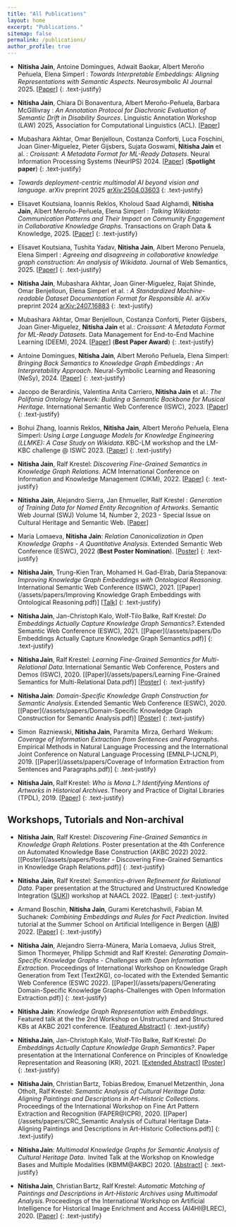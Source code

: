 ```yaml
---
title: "All Publications"
layout: home
excerpt: "Publications."
sitemap: false
permalink: /publications/
author_profile: true
---
```


* **Nitisha Jain**, Antoine Domingues, Adwait Baokar, Albert Meroño Peñuela, Elena Simperl : *Towards Interpretable Embeddings: Aligning Representations with Semantic Aspects*. Neurosymbolic AI Journal 2025. [[Paper](https://neurosymbolic-ai-journal.com/paper/towards-interpretable-embeddings-aligning-representations-semantic-aspects-0)]
{: .text-justify}

* **Nitisha Jain**, Chiara Di Bonaventura, Albert Meroño-Peñuela, Barbara McGillivray : *An Annotation Protocol for Diachronic Evaluation of Semantic Drift in Disability Sources*. Linguistic Annotation Workshop (LAW) 2025, Association for Computational Linguistics (ACL). [[Paper](https://kclpure.kcl.ac.uk/admin/files/337589716/LAW_ACL2025_Semantic_Drift.pdf)] 

* Mubashara Akhtar, Omar Benjelloun, Costanza Conforti, Luca Foschini, Joan Giner-Miguelez, Pieter Gijsbers, Sujata Goswami, **Nitisha Jain** et al. : *Croissant: A Metadata Format for ML-Ready Datasets*. Neural Information Processing Systems (NeurIPS) 2024. [[Paper](https://proceedings.neurips.cc/paper_files/paper/2024/file/9547b09b722f2948ff3ddb5d86002bc0-Paper-Datasets_and_Benchmarks_Track.pdf)] (**Spotlight paper**)
{: .text-justify}

* *Towards deployment-centric multimodal AI beyond vision and language*. arXiv preprint 2025 [arXiv:2504.03603](https://arxiv.org/pdf/2504.03603?)
{: .text-justify}

* Elisavet Koutsiana, Ioannis Reklos, Kholoud Saad Alghamdi, **Nitisha Jain**, Albert Meroño-Peñuela, Elena Simperl : *Talking Wikidata: Communication Patterns and Their Impact on Community Engagement in Collaborative Knowledge Graphs*. Transactions on Graph Data & Knowledge, 2025. [[Paper](https://arxiv.org/pdf/2407.18278)] 
{: .text-justify}

* Elisavet Koutsiana, Tushita Yadav, **Nitisha Jain**, Albert Merono Penuela, Elena Simperl : *Agreeing and disagreeing in collaborative knowledge graph construction: An analysis of Wikidata*. Journal of Web Semantics, 2025. [[Paper](https://kclpure.kcl.ac.uk/ws/portalfiles/portal/335524895/2306.11766v3.pdf)] 
{: .text-justify}

* **Nitisha Jain**, Mubashara Akhtar, Joan Giner-Miguelez, Rajat Shinde, Omar Benjelloun, Elena Simperl et al. : *A Standardized Machine-readable Dataset Documentation Format for Responsible AI*. arXiv preprint 2024 [arXiv:2407.16883](https://arxiv.org/pdf/2407.16883)
{: .text-justify}


* Mubashara Akhtar, Omar Benjelloun, Costanza Conforti, Pieter Gijsbers, Joan Giner-Miguelez, **Nitisha Jain** et al.: *Croissant: A Metadata Format for ML-Ready Datasets*. Data Management for End-to-End Machine Learning (DEEM), 2024. [[Paper](https://dl.acm.org/doi/abs/10.1145/3650203.3663326)] (**Best Paper Award**)
{: .text-justify}

* Antoine Domingues, **Nitisha Jain**, Albert Meroño Peñuela, Elena Simperl: *Bringing Back Semantics to Knowledge Graph Embeddings : An Interpretability Approach*. Neural-Symbolic Learning and Reasoning (NeSy), 2024. [[Paper](https://kclpure.kcl.ac.uk/ws/portalfiles/portal/273022079/NeSy_final.pdf)] 
{: .text-justify}

* Jacopo de Berardinis, Valentina Anita Carriero, **Nitisha Jain** et al.: *The Polifonia Ontology Network: Building a Semantic Backbone for Musical Heritage*. International Semantic Web Conference (ISWC), 2023. [[Paper](https://link.springer.com/chapter/10.1007/978-3-031-47243-5_17)] 
{: .text-justify}

* Bohui Zhang, Ioannis Reklos, **Nitisha Jain**, Albert Meroño Peñuela, Elena Simperl: *Using Large Language Models for Knowledge Engineering (LLMKE): A Case Study on Wikidata*. KBC-LM workshop and the LM-KBC challenge @ ISWC 2023. [[Paper](https://ceur-ws.org/Vol-3577/paper8.pdf)] 
{: .text-justify}

* **Nitisha Jain**, Ralf Krestel: *Discovering Fine-Grained Semantics in Knowledge Graph Relations*. ACM International Conference on Information and Knowledge Management (CIKM), 2022. [[Paper](https://dl.acm.org/doi/10.1145/3511808.3557287)] 
{: .text-justify}

* **Nitisha Jain**, Alejandro Sierra, Jan Ehmueller, Ralf Krestel : *Generation of Training Data for Named Entity Recognition of Artworks*. Semantic Web Journal (SWJ) Volume 14, Number 2, 2023 - Special Issue on Cultural Heritage and Semantic Web. [[Paper](https://www.semantic-web-journal.net/system/files/swj3177.pdf)]

* Maria Lomaeva, **Nitisha Jain**: *Relation Canonicalization in Open Knowledge Graphs - A Quantitative Analysis*. Extended Semantic Web Conference (ESWC), 2022 (**Best Poster Nomination**). [[Poster](/assets/papers/ESWC2022_RPCanonicalisation.pdf)] 
{: .text-justify}

* **Nitisha Jain**, Trung-Kien Tran, Mohamed H. Gad-Elrab, Daria Stepanova: *Improving Knowledge Graph Embeddings with Ontological Reasoning*. International Semantic Web Conference (ISWC), 2021. [[Paper](/assets/papers/Improving Knowledge Graph Embeddings with Ontological Reasoning.pdf)] [[Talk](/assets/papers/Jain-259.mp4)]
{: .text-justify}

* **Nitisha Jain**, Jan-Christoph Kalo, Wolf-Tilo Balke, Ralf Krestel: *Do Embeddings Actually Capture Knowledge Graph Semantics?*. Extended Semantic Web Conference (ESWC), 2021. [[Paper](/assets/papers/Do Embeddings Actually Capture Knowledge Graph Semantics.pdf)]
{: .text-justify}

* **Nitisha Jain**, Ralf Krestel: *Learning Fine-Grained Semantics for Multi-Relational Data*. International Semantic Web Conference, Posters and Demos (ISWC), 2020. [[Paper](/assets/papers/Learning Fine-Grained Semantics for Multi-Relational Data.pdf)] [[Poster](/assets/papers/ISWC_poster.pdf)]
{: .text-justify}

* **Nitisha Jain**: *Domain-Specific Knowledge Graph Construction for Semantic Analysis*. Extended Semantic Web Conference (ESWC), 2020. [[Paper](/assets/papers/Domain-Specific Knowledge Graph Construction for Semantic Analysis.pdf)] [[Poster](/assets/papers/264-Jain.pdf)]
{: .text-justify}

* Simon  Razniewski, **Nitisha Jain**, Paramita  Mirza, Gerhard  Weikum: *Coverage of Information Extraction from Sentences and Paragraphs*. Empirical Methods in Natural Language Processing and the International Joint Conference on Natural Language Processing (EMNLP-IJCNLP), 2019. [[Paper](/assets/papers/Coverage of Information Extraction from Sentences and Paragraphs.pdf)]
{: .text-justify}
 
* **Nitisha Jain**, Ralf Krestel: *Who is Mona L.? Identifying Mentions of Artworks in Historical Archives*. Theory and Practice of Digital Libraries (TPDL), 2019. [[Paper](/assets/papers/Who_is_Mona_L_Identifying_Mentions_of_Artworks_in_Historical_Archives.pdf)]
{: .text-justify}


## Workshops, Tutorials and Non-archival

* **Nitisha Jain**, Ralf Krestel: *Discovering Fine-Grained Semantics in Knowledge Graph Relations*. Poster presentation at the 4th Conference on Automated Knowledge Base Construction (AKBC 2022) 2022. [[Poster](/assets/papers/Poster - Discovering Fine-Grained Semantics in Knowledge Graph Relations.pdf)]
{: .text-justify}


* **Nitisha Jain**, Ralf Krestel: *Semantics-driven Refinement for Relational Data*. Paper presentation at the Structured and Unstructured Knowledge Integration ([SUKI](https://suki-workshop.github.io/papers)) workshop at NAACL 2022. [[Paper](https://suki-workshop.github.io/assets/paper/6.pdf)] 
{: .text-justify}

* Armand Boschin, **Nitisha Jain**, Gurami Keretchashvili, Fabian M. Suchanek: *Combining Embeddings and Rules for Fact Prediction*. Invited tutorial at the Summer School on Artificial Intelligence in Bergen ([AIB](https://www.uib.no/en/cedas/152257/international-artificial-intelligence-bergen-research-school)) 2022. [[Paper](/assets/papers/AIB-tutorial-2022.pdf)]
{: .text-justify}

* **Nitisha Jain**, Alejandro Sierra-Múnera, Maria Lomaeva, Julius Streit, Simon Thormeyer, Philipp Schmidt and Ralf Krestel: *Generating Domain-Specific Knowledge Graphs - Challenges with Open Information Extraction*. Proceedings of International Workshop on Knowledge Graph Generation from Text (Text2KG), co-located with the Extended Semantic Web Conference (ESWC 2022). [[Paper](/assets/papers/Generating Domain-Specific Knowledge Graphs-Challenges with Open Information Extraction.pdf)] 
{: .text-justify}

* **Nitisha Jain**: *Knowledge Graph Representation with Embeddings*. Featured talk at the the 2nd Workshop on Unstructured and Structured KBs at AKBC 2021 conference. [[Featured Abstract](https://uskb-workshop.github.io/abstracts.html)]
{: .text-justify}

* **Nitisha Jain**, Jan-Christoph Kalo, Wolf-Tilo Balke, Ralf Krestel: *Do Embeddings Actually Capture Knowledge Graph Semantics?*. Paper presentation at the International Conference on Principles of Knowledge Representation and Reasoning (KR), 2021. [[Extended Abstract](/assets/papers/KR2021_Recently_Published_Track_Extended_Abstract.pdf)] [[Poster](/assets/papers/Nitisha_Jain_KR2021_poster.pdf)]
{: .text-justify}

* **Nitisha Jain**, Christian Bartz, Tobias Bredow, Emanuel Metzenthin, Jona Otholt, Ralf Krestel: *Semantic Analysis of Cultural Heritage Data: Aligning Paintings and Descriptions in Art-Historic Collections*. Proceedings of the International Workshop on Fine Art Pattern Extraction and Recognition (FAPER@ICPR), 2020. [[Paper](/assets/papers/CRC_Semantic Analysis of Cultural Heritage Data- Aligning Paintings and Descriptions in Art-Historic Collections.pdf)]
{: .text-justify}

* **Nitisha Jain**: *Multimodal Knowledge Graphs for Semantic Analysis of Cultural Heritage Data*.  Invited Talk at the Workshop on Knowledge Bases and Multiple Modalities (KBMM@AKBC) 2020. [[Abstract](/assets/papers/MMKB2020_Nitisha_Jain.pdf)]
{: .text-justify}

* **Nitisha Jain**, Christian Bartz, Ralf Krestel: *Automatic Matching of Paintings and Descriptions in Art-Historic Archives using Multimodal Analysis*. Proceedings of the International Workshop on Artificial Intelligence for Historical Image Enrichment and Access (AI4HI@LREC), 2020. [[Paper](assets/papers/4_Final_Paper.pdf)]
{: .text-justify}
